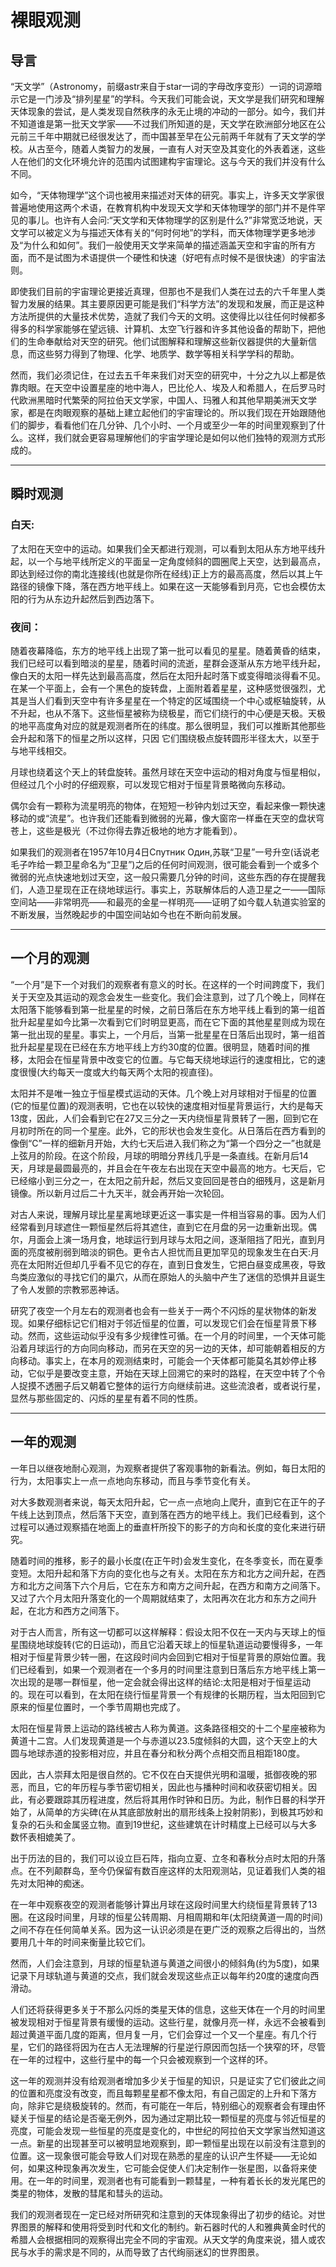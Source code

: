 # 裸眼观测

## 导言

“天文学”（Astronomy，前缀astr来自于star一词的字母改序变形）一词的词源暗示它是一门涉及“排列星星”的学科。今天我们可能会说，天文学是我们研究和理解天体现象的尝试，是人类发现自然秩序的永无止境的冲动的一部分。如今，我们并不知道谁是第一批天文学家——不过我们所知道的是，天文学在欧洲部分地区在公元前三千年中期就已经很发达了，而中国甚至早在公元前两千年就有了天文学的学校。从古至今，随着人类智力的发展，一直有人对天空及其变化的外表着迷，这些人在他们的文化环境允许的范围内试图建构宇宙理论。这与今天的我们并没有什么不同。

如今，“天体物理学”这个词也被用来描述对天体的研究。事实上，许多天文学家很普遍地使用这两个术语，在教育机构中发现天文学和天体物理学的部门并不是件罕见的事儿。也许有人会问:“天文学和天体物理学的区别是什么?”非常宽泛地说，天文学可以被定义为与描述天体有关的“何时何地”的学科，而天体物理学更多地涉及“为什么和如何”。我们一般使用天文学来简单的描述涵盖天空和宇宙的所有方面，而不是试图为术语提供一个硬性和快速（好吧有点时候不是很快速）的宇宙法则。

即使我们目前的宇宙理论更接近真理，但那也不是我们人类在过去的六千年里人类智力发展的结果。其主要原因更可能是我们“科学方法”的发现和发展，而正是这种方法所提供的大量技术优势，造就了我们今天的文明。这使得比以往任何时候都多得多的科学家能够在望远镜、计算机、太空飞行器和许多其他设备的帮助下，把他们的生命奉献给对天空的研究。他们试图解释和理解这些新仪器提供的大量新信息，而这些努力得到了物理、化学、地质学、数学等相关科学学科的帮助。

然而，我们必须记住，在过去五千年来我们对天空的研究中，十分之九以上都是依靠肉眼。在天空中设置星座的地中海人，巴比伦人、埃及人和希腊人，在后罗马时代欧洲黑暗时代繁荣的阿拉伯天文学家，中国人、玛雅人和其他早期美洲天文学家，都是在肉眼观察的基础上建立起他们的宇宙理论的。所以我们现在开始跟随他们的脚步，看看他们在几分钟、几个小时、一个月或至少一年的时间里观察到了什么。这样，我们就会更容易理解他们的宇宙学理论是如何以他们独特的观测方式形成的。

---

## 瞬时观测

### 白天:

了太阳在天空中的运动。如果我们全天都进行观测，可以看到太阳从东方地平线升起，以一个与地平线所定义的平面呈一定角度倾斜的圆圈爬上天空，达到最高点，即达到经过你的南北连接线(也就是你所在经线)正上方的最高高度，然后以其上午路径的镜像下降，落在西方地平线上。如果在这一天能够看到月亮，它也会模仿太阳的行为从东边升起然后到西边落下。

### 夜间：

随着夜幕降临，东方的地平线上出现了第一批可以看见的星星。随着黄昏的结束，我们已经可以看到暗淡的星星，随着时间的流逝，星群会逐渐从东方地平线升起，像白天的太阳一样先达到最高高度，然后在太阳升起时落下或变得暗淡得看不见。在某一个平面上，会有一个黑色的旋转盘，上面附着着星星，这种感觉很强烈，尤其是当人们看到天空中有许多星星在一个特定的区域围绕一个中心或枢轴旋转，从不升起，也从不落下。这些恒星被称为绕极星，而它们绕行的中心便是天极。天极的地平高度角对应的就是观测者所在的纬度。那么很明显，我们可以推断其他那些会升起和落下的恒星之所以这样，只因 它们围绕极点旋转圆形半径太大，以至于与地平线相交。

月球也绕着这个天上的转盘旋转。虽然月球在天空中运动的相对角度与恒星相似，但经过几个小时的仔细观察，可以发现它相对于恒星背景略微向东移动。

偶尔会有一颗称为流星明亮的物体，在短短一秒钟内划过天空，看起来像一颗快速移动的或“流星”。也许我们还能看到微弱的光幕，像大窗帘一样垂在天空的盘状穹苍上，这些是极光（不过你得去靠近极地的地方才能看到）。

如果我们的观测者在1957年10月4日Спутник Один,苏联“卫星”一号升空(话说老毛子咋给一颗卫星命名为“卫星”)之后的任何时间观测，很可能会看到一个或多个微弱的光点快速地划过天空，这一般只需要几分钟的时间，这些东西的存在提醒我们，人造卫星现在正在绕地球运行。事实上，苏联解体后的人造卫星之一——国际空间站——非常明亮——和最亮的金星一样明亮——证明了如今载人轨道实验室的不断发展，当然晚起步的中国空间站如今也在不断向前发展。

---

## ​一个月的观测

“一个月”是下一个对我们的观察者有意义的时长。在这样的一个时间跨度下，我们关于天空及其运动的观念会发生一些变化。我们会注意到，过了几个晚上，同样在太阳落下能够看到第一批星星的时候，之前日落后在东方地平线上看到的第一组首批升起星星如今比第一次看到它们时明显更高，而在它下面的其他星星则成为现在第一批出现的星星。事实上，一个月后，当第一批星星在日落后出现时，第一组首批升起星星现在已经在东方地平线上方约30度的位置。很明显，随着时间的推移，太阳会在恒星背景中改变它的位置。与它每天绕地球运行的速度相比，它的速度很慢(大约每天一度或大约每天两个太阳的视直径)。

太阳并不是唯一独立于恒星模式运动的天体。几个晚上对月球相对于恒星的位置(它的恒星位置)的观测表明，它也在以较快的速度相对恒星背景运行，大约是每天13度，因此，人们会看到它在27又三分之一天内绕恒星背景转了一圈，回到它在月初时所在的同一个星座。此外，它的形状也会发生变化。从日落后在西方看到的像倒“C”一样的细新月开始，大约七天后进入我们称之为“第一个四分之一”也就是上弦月的阶段。在这个阶段，月球的明暗分界线几乎是一条直线。在新月后14天，月球是最圆最亮的，并且会在午夜左右出现在天空中最高的地方。七天后，它已经缩小到三分之一，在太阳之前升起，然后又变回回是苍白的细残月，这是新月镜像。所以新月过后二十九天半，就会再开始一次轮回。

对古人来说，理解月球比星星离地球更近这一事实是一件相当容易的事。因为人们经常看到月球遮住一颗恒星然后将其遮住，直到它在月盘的另一边重新出现。偶尔，月面会上演一场月食，地球运行到月球与太阳之间，逐渐阻挡了阳光，直到月面的亮度被削弱到暗淡的铜色。更令古人担忧而且更加罕见的现象发生在白天:月亮在太阳附近但却几乎看不见它的存在，直到日食发生，它把白昼变成黑夜，导致鸟类应激似的寻找它们的巢穴，从而在原始人的头脑中产生了迷信的恐惧并且诞生了令人发颤的宗教邪恶神话。

研究了夜空一个月左右的观测者也会有一些关于一两个不闪烁的星状物体的新发现。如果仔细标记它们相对于邻近恒星的位置，可以发现它们会在恒星背景下移动。然而，这些运动似乎没有多少规律性可循。在一个月的时间里，一个天体可能沿着月球运行的方向同向移动，而另在天空的另一边的天体，却可能朝着相反的方向移动。事实上，在本月的观测结束时，可能会一个天体都可能莫名其妙停止移动，它似乎是要改变主意，开始在天球上回溯它的来时的路程，在天空中转了个令人捉摸不透圈子后又朝着它整体的运行方向继续前进。这些流浪者，或者说行星，显然与那些固定的、闪烁的星星有着不同的性质。

---

## 一年的观测

一年日以继夜地耐心观测，为观察者提供了客观事物的新看法。例如，每日太阳的行为，太阳事实上一点一点地向东移动，而且与季节变化有关。

对大多数观测者来说，每天太阳升起，它一点一点地向上爬升，直到它在正午的子午线上达到顶点，然后落下天空，直到落在西方的地平线上。我们已经看到，这个过程可以通过观察插在地面上的垂直杆所投下的影子的方向和长度的变化来进行研究。

随着时间的推移，影子的最小长度(在正午时)会发生变化，在冬季变长，而在夏季变短。太阳升起和落下方向的变化也与之有关。太阳在东方和北方之间升起，在西方和北方之间落下六个月后，它在东方和南方之间升起，在西方和南方之间落下。又过了六个月太阳升落变化的一个周期就结束了，太阳再次在北方和东方之间升起，在北方和西方之间落下。

对于古人而言，所有这一切都可以这样解释：假设太阳不仅在一天内与天球上的恒星围绕地球旋转(它的日运动)，而且它沿着天球上的恒星轨道运动要慢得多，一年相对于恒星背景少转一圈，在这段时间内会回到它相对于恒星背景的原始位置。我们已经看到，如果一个观测者在一个多月的时间里注意到日落后东方地平线上第一次出现的是哪一群恒星，他一定会就会得出这样的结论:太阳是相对于恒星运动的。现在可以看到，在太阳在绕行恒星背景一个有规律的长期历程，当太阳回到它原来的恒星位置时，一个季节周期也完成了。

太阳在恒星背景上运动的路线被古人称为黄道。这条路径相交的十二个星座被称为黄道十二宫。人们发现黄道是一个与赤道以23.5度倾斜的大圆，这个天空上的大圆与地球赤道的投影相对应，并且在春分和秋分两个点相交而且相距180度。

因此，古人崇拜太阳是很自然的。它不仅在白天提供光明和温暖，抵御夜晚的邪恶，而且，它的年历程与季节密切相关，因此也与播种时间和收获密切相关。因此，有必要跟踪其历程进度，然后将其用作时钟和日历。为此，制作日晷的科学开始了，从简单的方尖碑(在从其底部放射出的扇形线条上投射阴影)，到极其巧妙和复杂的石头和金属竖立物。直到19世纪，这些建筑在计时精度上已经可以与大多数怀表相媲美了。

出于历法的目的，我们可以设立巨石阵，指向立夏、立冬和春秋分点时太阳的升落点。在不列颠群岛，至今仍保留有数百座这样的太阳观测站，见证着我们人类的祖先对太阳神的痴迷。

在一年中观察夜空的观测者能够计算出月球在这段时间里大约绕恒星背景转了13圈。在这段时间里，月球的恒星公转周期、月相周期和年(太阳绕黄道一周的时间)之间不存在任何简单关系。因为这一认识必须是在更广泛的观察之后得出的，当然要用几十年的时间来衡量比较它们。

然而，人们会注意到，月球的恒星轨道与黄道之间很小的倾斜角(约为5度)，如果记录下月球轨道与黄道的交点，我们就会发现这些点正以每年约20度的速度向西滑动。

人们还将获得更多关于不那么闪烁的类星天体的信息，这些天体在一个月的时间里被发现相对于恒星背景有缓慢的运动。这些行星，就像月亮一样，永远不会被看到超过黄道平面几度的距离，但月复一月，它们会穿过一个又一个星座。有几个行星，它们的路径将因为在古人无法理解的行星逆行原因而包括一个狭窄的环，尽管在一年的过程中，这些行星中的每一个只会被观察到一个这样的环。

这一年的观测并没有给观测者增加多少关于恒星的知识，只是证实了它们彼此之间的位置和亮度没有改变，而且每颗星星都不像太阳，有自己固定的上升和下落方向，除非它是绕极旋转的。然而，有可能在一年后，特别细心的观察者会有理由怀疑关于恒星的结论是否毫无例外，因为通过定期比较一颗恒星的亮度与邻近恒星的亮度，可能会发现一些恒星的亮度是变化的，中世纪的阿拉伯天文学家当然知道这一点。新星的出现甚至可以被明显地观察到，即一颗恒星出现在以前没有注意到的位置。这一现象很可能会导致人们对现在熟悉的星座的认识产生怀疑——无论如何，如果这种现象再次发生，它可能会促使人们决定制作一张星图，以备将来使用。在一年的时间里，观测者也有可能看到一颗彗星，一种有着长长的发光尾巴的类星的物体，发散的彗尾和彗头的运动。

我们的观测者现在一定已经对所研究和注意到的天体现象得出了初步的结论。对世界图景的解释和使用将受到时代和文化的制约。新石器时代的人和雅典黄金时代的希腊人会根据相同的观察得出完全不同的宇宙观。从天文学的角度来说，猎人或农民与水手的需求是不同的，从而导致了古代绚丽迷幻的世界图景。